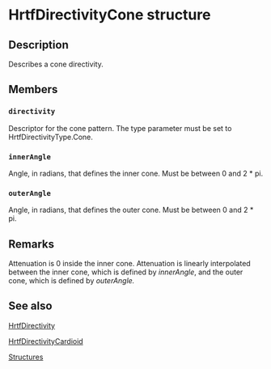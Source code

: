 # HrtfDirectivityCone structure

## Description

Describes a cone directivity.

## Members

### `directivity`

Descriptor for the cone pattern. The type parameter must be set to HrtfDirectivityType.Cone.

### `innerAngle`

Angle, in radians, that defines the inner cone. Must be between 0 and 2 * pi.

### `outerAngle`

Angle, in radians, that defines the outer cone. Must be between 0 and 2 * pi.

## Remarks

Attenuation is 0 inside the inner cone. Attenuation is linearly interpolated between the inner cone, which is defined by *innerAngle*, and the outer cone, which is defined by *outerAngle.*

## See also

[HrtfDirectivity](https://learn.microsoft.com/windows/desktop/api/hrtfapoapi/ns-hrtfapoapi-hrtfdirectivity)

[HrtfDirectivityCardioid](https://learn.microsoft.com/windows/desktop/api/hrtfapoapi/ns-hrtfapoapi-hrtfdirectivitycardioid)

[Structures](https://learn.microsoft.com/windows/desktop/xaudio2/structures)